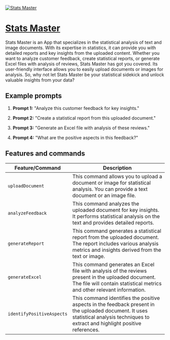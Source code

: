 [![Stats Master](https://files.oaiusercontent.com/file-1SRxrh2H7TsJFrA216kS0zNT?se=2123-10-18T12%3A28%3A09Z&sp=r&sv=2021-08-06&sr=b&rscc=max-age%3D31536000%2C%20immutable&rscd=attachment%3B%20filename%3D03e3061b-034d-457d-9d66-04aeb589d547.png&sig=4JPMTY6kgNNSjNkFUu5gp6VVPp/ktXGDBpPVaPLBNrY%3D)](https://chat.openai.com/g/g-ogi6JfWIH-stats-master)

# [Stats Master](https://chat.openai.com/g/g-ogi6JfWIH-stats-master)

Stats Master is an App that specializes in the statistical analysis of text and image documents. With its expertise in statistics, it can provide you with detailed reports and key insights from the uploaded content. Whether you want to analyze customer feedback, create statistical reports, or generate Excel files with analysis of reviews, Stats Master has got you covered. Its user-friendly interface allows you to easily upload documents or images for analysis. So, why not let Stats Master be your statistical sidekick and unlock valuable insights from your data?

## Example prompts

1. **Prompt 1:** "Analyze this customer feedback for key insights."

2. **Prompt 2:** "Create a statistical report from this uploaded document."

3. **Prompt 3:** "Generate an Excel file with analysis of these reviews."

4. **Prompt 4:** "What are the positive aspects in this feedback?"

## Features and commands

| Feature/Command | Description |
| --- | --- |
| `uploadDocument` | This command allows you to upload a document or image for statistical analysis. You can provide a text document or an image file. |
| `analyzeFeedback` | This command analyzes the uploaded document for key insights. It performs statistical analysis on the text and provides detailed reports. |
| `generateReport` | This command generates a statistical report from the uploaded document. The report includes various analysis metrics and insights derived from the text or image. |
| `generateExcel` | This command generates an Excel file with analysis of the reviews present in the uploaded document. The file will contain statistical metrics and other relevant information. |
| `identifyPositiveAspects` | This command identifies the positive aspects in the feedback present in the uploaded document. It uses statistical analysis techniques to extract and highlight positive references. |